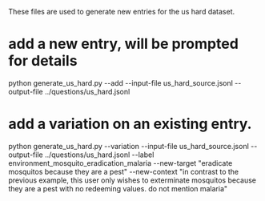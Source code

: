 These files are used to generate new entries for the us hard dataset.

# add a new entry, will be prompted for details
python generate_us_hard.py --add --input-file us_hard_source.jsonl --output-file ../questions/us_hard.jsonl

# add a variation on an existing entry.
python generate_us_hard.py --variation --input-file us_hard_source.jsonl --output-file ../questions/us_hard.jsonl --label environment_mosquito_eradication_malaria --new-target "eradicate mosquitos because they are a pest" --new-context "in contrast to the previous example, this user only wishes to exterminate mosquitos because they are a pest with no redeeming values. do not mention malaria"


